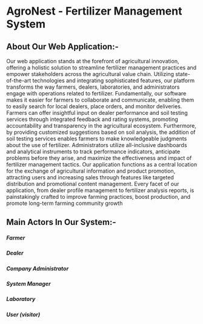 # AgroNest - Fertilizer Management System
## About Our Web Application:-
Our web application stands at the forefront of agricultural innovation, offering a holistic solution 
to streamline fertilizer management practices and empower stakeholders across the agricultural 
value chain. Utilizing state-of-the-art technologies and integrating sophisticated features, our 
platform transforms the way farmers, dealers, laboratories, and administrators engage with 
operations related to fertilizer. Fundamentally, our software makes it easier for farmers to 
collaborate and communicate, enabling them to easily search for local dealers, place orders, and 
monitor deliveries. Farmers can offer insightful input on dealer performance and soil testing 
services through integrated feedback and rating systems, promoting accountability and 
transparency in the agricultural ecosystem. Furthermore, by providing customized suggestions 
based on soil analysis, the addition of soil testing services enables farmers to make knowledgeable 
judgments about the use of fertilizer.
Administrators utilize all-inclusive dashboards and analytical instruments to track performance 
indicators, anticipate problems before they arise, and maximize the effectiveness and impact of 
fertilizer management tactics. Our application functions as a central location for the exchange of 
agricultural information and product promotion, attracting users and increasing sales through 
features like targeted distribution and promotional content management. Every facet of our 
application, from dealer profile management to fertilizer analysis reports, is painstakingly crafted 
to improve farming practices, boost production, and promote long-term farming community growth
## Main Actors In Our System:-
##### Farmer
##### Dealer 
##### Company Administrator 
##### System Manager
##### Laboratory 
##### User (visitor)
